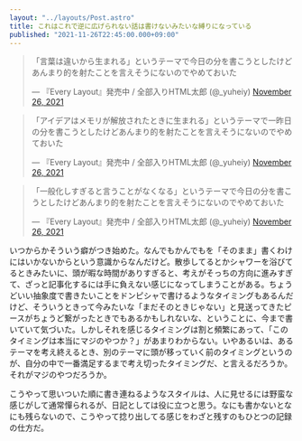 ```yaml
---
layout: "../layouts/Post.astro"
title: これはこれで逆に広げられない話は書けないみたいな縛りになっている
published: "2021-11-26T22:45:00.000+09:00"
---
```


<blockquote class="twitter-tweet"><p lang="ja" dir="ltr">「言葉は違いから生まれる」というテーマで今日の分を書こうとしたけどあんまり的を射たことを言えそうにないのでやめておいた</p>&mdash; 『Every Layout』発売中 / 全部入りHTML太郎 (@_yuheiy) <a href="https://twitter.com/_yuheiy/status/1464216216240025600?ref_src=twsrc%5Etfw">November 26, 2021</a></blockquote> <script async src="https://platform.twitter.com/widgets.js" charset="utf-8"></script>

<blockquote class="twitter-tweet"><p lang="ja" dir="ltr">「アイデアはメモリが解放されたときに生まれる」というテーマで一昨日の分を書こうとしたけどあんまり的を射たことを言えそうにないのでやめておいた</p>&mdash; 『Every Layout』発売中 / 全部入りHTML太郎 (@_yuheiy) <a href="https://twitter.com/_yuheiy/status/1464216323383504896?ref_src=twsrc%5Etfw">November 26, 2021</a></blockquote> <script async src="https://platform.twitter.com/widgets.js" charset="utf-8"></script>

<blockquote class="twitter-tweet"><p lang="ja" dir="ltr">「一般化しすぎると言うことがなくなる」というテーマで今日の分を書こうとしたけどあんまり的を射たことを言えそうにないのでやめておいた</p>&mdash; 『Every Layout』発売中 / 全部入りHTML太郎 (@_yuheiy) <a href="https://twitter.com/_yuheiy/status/1464217138357743616?ref_src=twsrc%5Etfw">November 26, 2021</a></blockquote> <script async src="https://platform.twitter.com/widgets.js" charset="utf-8"></script>

いつからかそういう癖がつき始めた。なんでもかんでもを「そのまま」書くわけにはいかないからという意識からなんだけど。散歩してるとかシャワーを浴びてるときみたいに、頭が暇な時間がありすぎると、考えがそっちの方向に進みすぎて、ざっと記事化するには手に負えない感じになってしまうことがある。ちょうどいい抽象度で書きたいことをドンピシャで書けるようなタイミングもあるんだけど、そういうときって今みたいな「まだそのときじゃない」と見送ってきたピースがちょうど繋がったときでもあるかもしれないな、ということに、今まで書いていて気づいた。しかしそれを感じるタイミングは割と頻繁にあって、「このタイミングは本当にマジのやつか？」があまりわからない。いやあるいは、あるテーマを考え終えるとき、別のテーマに頭が移っていく前のタイミングというのが、自分の中で一番満足するまで考え切ったタイミングだ、と言えるだろうか。それがマジのやつだろうか。

こうやって思いついた順に書き連ねるようなスタイルは、人に見せるには野蛮な感じがして通常憚られるが、日記としては役に立つと思う。なにも書かないとなにも残らないので、こうやって捻り出してる感じをわざと残すのもひとつの記録の仕方だ。
